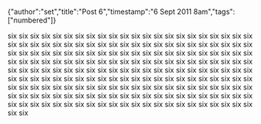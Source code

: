 {"author":"set","title":"Post 6","timestamp":"6 Sept 2011 8am","tags":["numbered"]}

six six six six six six six six six six
six six six six six six six six six six
six six six six six six six six six six
six six six six six six six six six six
six six six six six six six six six six
six six six six six six six six six six
six six six six six six six six six six
six six six six six six six six six six
six six six six six six six six six six
six six six six six six six six six six
six six six six six six six six six six
six six six six six six six six six six
six six six six six six six six six six
six six six six six six six six six six
six six six six six six six six six six
six six six six six six six six six six
six six six six six six six six six six
six six six six six six six six six six
six six six six six six six six six six
six six six six six six six six six six
